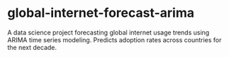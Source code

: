 # global-internet-forecast-arima
A data science project forecasting global internet usage trends using ARIMA time series modeling. Predicts adoption rates across countries for the next decade.
